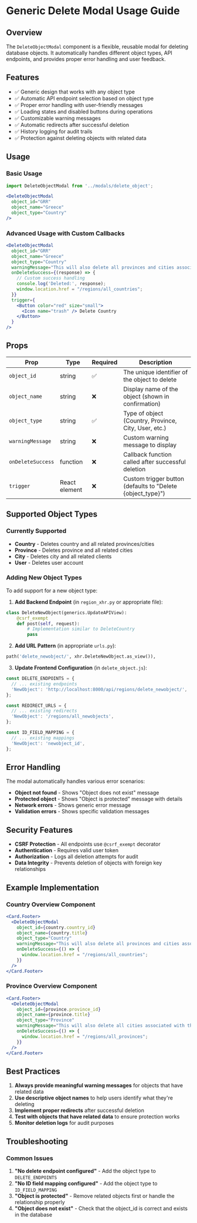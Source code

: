 # Generic Delete Modal Usage Guide

## Overview
The `DeleteObjectModal` component is a flexible, reusable modal for deleting database objects. It automatically handles different object types, API endpoints, and provides proper error handling and user feedback.

## Features
- ✅ Generic design that works with any object type
- ✅ Automatic API endpoint selection based on object type
- ✅ Proper error handling with user-friendly messages
- ✅ Loading states and disabled buttons during operations
- ✅ Customizable warning messages
- ✅ Automatic redirects after successful deletion
- ✅ History logging for audit trails
- ✅ Protection against deleting objects with related data

## Usage

### Basic Usage
```jsx
import DeleteObjectModal from '../modals/delete_object';

<DeleteObjectModal
  object_id="GRR"
  object_name="Greece"
  object_type="Country"
/>
```

### Advanced Usage with Custom Callbacks
```jsx
<DeleteObjectModal
  object_id="GRR"
  object_name="Greece"
  object_type="Country"
  warningMessage="This will also delete all provinces and cities associated with this country."
  onDeleteSuccess={(response) => {
    // Custom success handling
    console.log('Deleted:', response);
    window.location.href = "/regions/all_countries";
  }}
  trigger={
    <Button color="red" size="small">
      <Icon name="trash" /> Delete Country
    </Button>
  }
/>
```

## Props

| Prop | Type | Required | Description |
|------|------|----------|-------------|
| `object_id` | string | ✅ | The unique identifier of the object to delete |
| `object_name` | string | ❌ | Display name of the object (shown in confirmation) |
| `object_type` | string | ✅ | Type of object (Country, Province, City, User, etc.) |
| `warningMessage` | string | ❌ | Custom warning message to display |
| `onDeleteSuccess` | function | ❌ | Callback function called after successful deletion |
| `trigger` | React element | ❌ | Custom trigger button (defaults to "Delete {object_type}") |

## Supported Object Types

### Currently Supported
- **Country** - Deletes country and all related provinces/cities
- **Province** - Deletes province and all related cities  
- **City** - Deletes city and all related clients
- **User** - Deletes user account

### Adding New Object Types

To add support for a new object type:

1. **Add Backend Endpoint** (in `region_xhr.py` or appropriate file):
```python
class DeleteNewObject(generics.UpdateAPIView):
    @csrf_exempt
    def post(self, request):
        # Implementation similar to DeleteCountry
        pass
```

2. **Add URL Pattern** (in appropriate `urls.py`):
```python
path('delete_newobject/', xhr.DeleteNewObject.as_view()),
```

3. **Update Frontend Configuration** (in `delete_object.js`):
```javascript
const DELETE_ENDPOINTS = {
  // ... existing endpoints
  'NewObject': 'http://localhost:8000/api/regions/delete_newobject/',
};

const REDIRECT_URLS = {
  // ... existing redirects
  'NewObject': '/regions/all_newobjects',
};

const ID_FIELD_MAPPING = {
  // ... existing mappings
  'NewObject': 'newobject_id',
};
```

## Error Handling

The modal automatically handles various error scenarios:

- **Object not found** - Shows "Object does not exist" message
- **Protected object** - Shows "Object is protected" message with details
- **Network errors** - Shows generic error message
- **Validation errors** - Shows specific validation messages

## Security Features

- **CSRF Protection** - All endpoints use `@csrf_exempt` decorator
- **Authentication** - Requires valid user token
- **Authorization** - Logs all deletion attempts for audit
- **Data Integrity** - Prevents deletion of objects with foreign key relationships

## Example Implementation

### Country Overview Component
```jsx
<Card.Footer>
  <DeleteObjectModal
    object_id={country.country_id}
    object_name={country.title}
    object_type="Country"
    warningMessage="This will also delete all provinces and cities associated with this country."
    onDeleteSuccess={() => {
      window.location.href = "/regions/all_countries";
    }}
  />
</Card.Footer>
```

### Province Overview Component
```jsx
<Card.Footer>
  <DeleteObjectModal
    object_id={province.province_id}
    object_name={province.title}
    object_type="Province"
    warningMessage="This will also delete all cities associated with this province."
    onDeleteSuccess={() => {
      window.location.href = "/regions/all_provinces";
    }}
  />
</Card.Footer>
```

## Best Practices

1. **Always provide meaningful warning messages** for objects that have related data
2. **Use descriptive object names** to help users identify what they're deleting
3. **Implement proper redirects** after successful deletion
4. **Test with objects that have related data** to ensure protection works
5. **Monitor deletion logs** for audit purposes

## Troubleshooting

### Common Issues

1. **"No delete endpoint configured"** - Add the object type to `DELETE_ENDPOINTS`
2. **"No ID field mapping configured"** - Add the object type to `ID_FIELD_MAPPING`
3. **"Object is protected"** - Remove related objects first or handle the relationship properly
4. **"Object does not exist"** - Check that the object_id is correct and exists in the database 